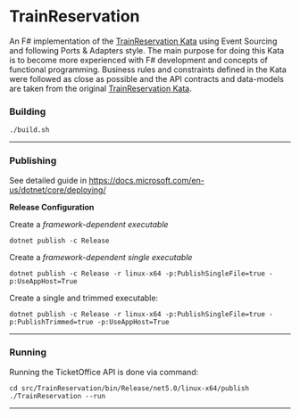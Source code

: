 # TrainReservation

An F# implementation of the [TrainReservation Kata](https://github.com/emilybache/KataTrainReservation) using Event 
Sourcing and following Ports & Adapters style. The main purpose for doing this Kata is to become more experienced with
F# development and concepts of functional programming. Business rules and constraints defined in the Kata were 
followed as close as possible and the API contracts and data-models are taken from the original 
[TrainReservation Kata](https://github.com/emilybache/KataTrainReservation).

### Building

    ./build.sh

---

### Publishing

See detailed guide in https://docs.microsoft.com/en-us/dotnet/core/deploying/

**Release Configuration**

Create a *framework-dependent executable*

    dotnet publish -c Release

Create a *framework-dependent single executable*

    dotnet publish -c Release -r linux-x64 -p:PublishSingleFile=true -p:UseAppHost=True

Create a single and trimmed executable:

    dotnet publish -c Release -r linux-x64 -p:PublishSingleFile=true -p:PublishTrimmed=true -p:UseAppHost=True

---

### Running

Running the TicketOffice API is done via command:

    cd src/TrainReservation/bin/Release/net5.0/linux-x64/publish
    ./TrainReservation --run 

---

